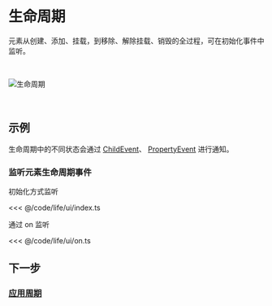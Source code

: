 # 生命周期

元素从创建、添加、挂载，到移除、解除挂载、销毁的全过程，可在初始化事件中监听。

<br/>

![生命周期](/svg/ui_life.svg)

<br/>

## 示例

生命周期中的不同状态会通过 [ChildEvent](/reference/event/basic/Child.md)、 [PropertyEvent](/reference/event/basic/Property.md) 进行通知。

### 监听元素生命周期事件

初始化方式监听

<<< @/code/life/ui/index.ts

通过 on 监听

<<< @/code/life/ui/on.ts

## 下一步

### [应用周期](/guide/life/app.md)
